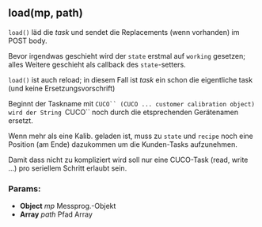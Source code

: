 

<!-- Start ./lib/load.js -->

## load(mp, path)

```load()``` läd die _task_ und sendet die
Replacements (wenn vorhanden) im POST body.

Bevor irgendwas geschieht wird der
```state``` erstmal auf ```working```
gesetzen; alles Weitere geschieht
als callback des ```state```-setters.

```load()``` ist auch
reload; in diesem Fall
ist _task_ ein schon die
eigentliche task
(und keine Ersetzungsvorschrift)

Beginnt der Taskname mit ```CUCO``
(CUCO ... customer calibration object)
wird der String ```CUCO`` noch durch
die etsprechenden Gerätenamen ersetzt.

Wenn mehr als eine Kalib.
geladen ist, muss zu ```state``` und ```recipe```
noch eine Position (am Ende) dazukommen
um die Kunden-Tasks aufzunehmen.

Damit dass nicht zu kompliziert wird
soll nur eine CUCO-Task (read, write ...)
pro seriellem Schritt erlaubt sein.

### Params: 

* **Object** *mp* Messprog.-Objekt
* **Array** *path* Pfad Array

<!-- End ./lib/load.js -->

